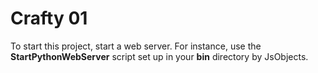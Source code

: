 # Crafty 01

To start this project, start a web server. For instance, use the **StartPythonWebServer** script set up in your **bin** directory by JsObjects.
